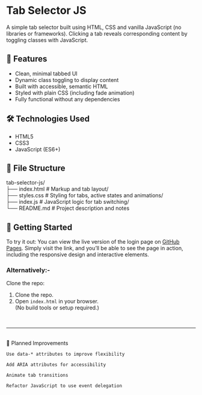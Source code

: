 # Tab Selector JS

A simple tab selector built using HTML, CSS and vanilla JavaScript (no libraries or frameworks).  Clicking a tab reveals corresponding content by toggling classes with JavaScript.

## 🧠 Features

- Clean, minimal tabbed UI
- Dynamic class toggling to display content
- Built with accessible, semantic HTML
- Styled with plain CSS (including fade animation)
- Fully functional without any dependencies

## 🛠 Technologies Used

- HTML5
- CSS3
- JavaScript (ES6+)

## 📁 File Structure

tab-selector-js/<br>
├── index.html # Markup and tab layout/<br>
├── styles.css # Styling for tabs, active states and animations/<br>
├── index.js # JavaScript logic for tab switching/<br>
└── README.md # Project description and notes


## 🚀 Getting Started

To try it out:
You can view the live version of the login page on [GitHub Pages](https://pelochos.github.io/tab-selector-js/). Simply visit the link, and you’ll be able to see the page in action, including the responsive design and interactive elements.

### Alternatively:-
Clone the repo:
1. Clone the repo.
2. Open `index.html` in your browser.<br>
   (No build tools or setup required.)<br>
<br>
<hr>
<br>
📌 Planned Improvements

    Use data-* attributes to improve flexibility

    Add ARIA attributes for accessibility

    Animate tab transitions

    Refactor JavaScript to use event delegation
